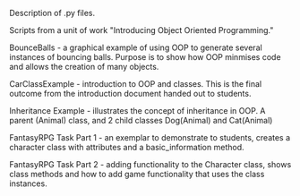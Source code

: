 Description of .py files.

Scripts from a unit of work "Introducing Object Oriented Programming."

BounceBalls - a graphical example of using OOP to generate several instances of bouncing balls. Purpose is to show how OOP minmises code and allows the creation of many objects.

CarClassExample - introduction to OOP and classes. This is the final outcome from the introduction document handed out to students.

Inheritance Example - illustrates the concept of inheritance in OOP. A parent (Animal) class, and 2 child classes Dog(Animal) and Cat(Animal)

FantasyRPG Task Part 1 - an exemplar to demonstrate to students, creates a character class with attributes and a basic_information method.

FantasyRPG Task Part 2 - adding functionality to the Character class, shows class methods and how to add game functionality that uses the class instances.
